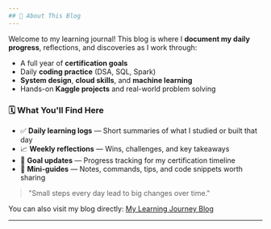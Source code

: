 ```yaml
---
## 📘 About This Blog
---
```

Welcome to my learning journal! This blog is where I **document my daily progress**, reflections, and discoveries as I work through:

- A full year of **certification goals**
- Daily **coding practice** (DSA, SQL, Spark)
- **System design**, **cloud skills**, and **machine learning**
- Hands-on **Kaggle projects** and real-world problem solving

### 🗓️ What You'll Find Here

- ✅ **Daily learning logs** — Short summaries of what I studied or built that day
- 📈 **Weekly reflections** — Wins, challenges, and key takeaways
- 🎯 **Goal updates** — Progress tracking for my certification timeline
- 🧠 **Mini-guides** — Notes, commands, tips, and code snippets worth sharing

> "Small steps every day lead to big changes over time."

You can also visit my blog directly: [My Learning Journey Blog](https://yashkrishh.github.io/blog)

---